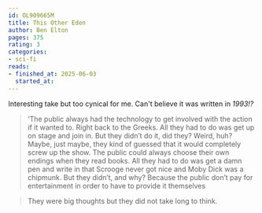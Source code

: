 ```yaml
---
id: OL909665M
title: This Other Eden
author: Ben Elton
pages: 375
rating: 3
categories:
- sci-fi
reads:
- finished_at: 2025-06-03
  started_at:
---
```


Interesting take but too cynical for me. Can't believe it was written in _1993!?_

> ‘The public always had the technology to get involved with the action if it wanted to. Right back to the Greeks. All they had to do was get up on stage and join in. But they didn’t do it, did they? Weird, huh? Maybe, just maybe, they kind of guessed that it would completely screw up the show. The public could always choose their own endings when they read books. All they had to do was get a damn pen and write in that Scrooge never got nice and Moby Dick was a chipmunk. But they didn’t, and why? Because the public don’t pay for entertainment in order to have to provide it themselves

> They were big thoughts but they did not take long to think.